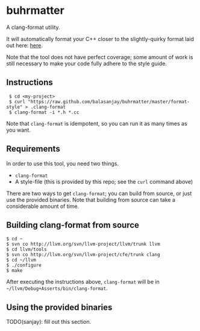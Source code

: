 buhrmatter
==========

A clang-format utility.

It will automatically format your C++ closer to the slightly-quirky format laid out here:
[here](https://www.student.cs.uwaterloo.ca/~cs343/C++CodingGuidelines.shtml).

Note that the tool does not have perfect coverage; some amount of work is still necessary
to make your code fully adhere to the style guide.

Instructions
-------------

     $ cd <my-project>
     $ curl "https://raw.github.com/balasanjay/buhrmatter/master/format-style" > .clang-format
     $ clang-format -i *.h *.cc

Note that `clang-format` is idempotent, so you can run it as many times as you want.

Requirements
------------

In order to use this tool, you need two things.
+ `clang-format`
+ A style-file (this is provided by this repo; see the `curl` command above)

There are two ways to get `clang-format`; you can build from source, or just use the provided binaries. 
Note that building from source can take a considerable amount of time.

Building clang-format from source
---------------------------------

    $ cd ~
    $ svn co http://llvm.org/svn/llvm-project/llvm/trunk llvm
    $ cd llvm/tools
    $ svn co http://llvm.org/svn/llvm-project/cfe/trunk clang
    $ cd ~/llvm
    $ ./configure
    $ make

After executing the instructions above, `clang-format` will be in `~/llvm/Debug+Asserts/bin/clang-format`.

Using the provided binaries
---------------------------
TODO(sanjay): fill out this section.

